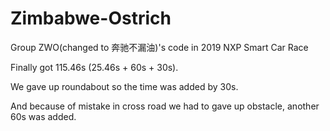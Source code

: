 # Zimbabwe-Ostrich
Group ZWO(changed to 奔驰不漏油)'s code in 2019 NXP Smart Car Race

Finally got 115.46s (25.46s + 60s + 30s).

We gave up roundabout so the time was added by 30s. 

And because of mistake in cross road we had to gave up obstacle, another 60s was added.
